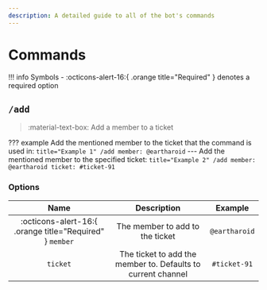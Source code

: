 ```yaml
---
description: A detailed guide to all of the bot's commands
---
```


# Commands

!!! info Symbols
	- :octicons-alert-16:{ .orange title="Required" } denotes a required option

## `/add`

> :material-text-box: Add a member to a ticket

??? example
	Add the mentioned member to the ticket that the command is used in:
	``` title="Example 1"
	/add member: @eartharoid
	```
	---
	Add the mentioned member to the specified ticket:
	``` title="Example 2"
	/add member: @eartharoid ticket: #ticket-91
	```

### Options

|                           Name                           |                         Description                          |    Example    |
| :------------------------------------------------------: | :----------------------------------------------------------: | :-----------: |
| :octicons-alert-16:{ .orange title="Required" } `member` |               The member to add to the ticket                | `@eartharoid` |
|                         `ticket`                         | The ticket to add the member to. Defaults to current channel | `#ticket-91`  |
